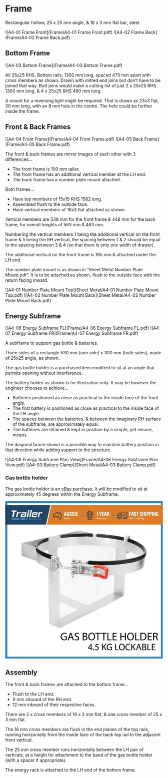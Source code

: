 # Frame

Rectangular hollow, 25 x 25 mm angle, & 16 x 3 mm flat bar, steel.


![A4-01 Frame Front](Frame/A4-01 Frame Front.pdf)
![A4-02 Frame Back](Frame/A4-02 Frame Back.pdf)

## Bottom Frame

![A4-03 Bottom Frame](Frame/A4-03 Bottom Frame.pdf)

All 25x25 RHS. Bottom rails, 1300 mm long, spaced 475 mm apart with cross members as shown. Drawn with mitred end joins but don’t have to be joined that way. Butt joins would make a cutting list of just 2 x 25x25 RHS 1300 mm long, & 4 x 25x25 RHS 480 mm long.

A mount for a reversing light might be required. That is drawn as 23x3 flat, 30 mm long, with an 8 mm hole in the centre. The hole could be further inside the frame.

## Front & Back Frames

![A4-04 Front Frame](Frame/A4-04 Front Frame.pdf)
![A4-05 Back Frame](Frame/A4-05 Back Frame.pdf)

The front & back frames are mirror images of each other with 3 differences…

* The front frame is 100 mm taller,
* The front frame has an additional vertical member at the LH end.
* The back frame has a number plate mount attached.

Both frames…

* Have top members of 15x15 RHS 1582 long.
* Assembled flush to the outside face.
* Have vertical members of 16x3 flat attached as shown.

Vertical members are 548 mm for the front frame & 448 mm for the back frame, for overall heights of 563 mm & 463 mm.

Numbering the vertical members 1 being the additional vertical on the front frame & 5 being the RH vertical, the spacing between 1 & 2 should be equal to the spacing between 3 & 4 (so that there is only one width of drawer).

The additional vertical on the front frame is 185 mm & attached under the LH end.

The number plate mount is as drawn in “Sheet Metal.Number Plate Mount.pdf”. It is to be attached as shown, flush to the outside face with the return facing inward.

![A4-01 Number Plate Mount Top](Sheet Metal/A4-01 Number Plate Mount Top.pdf)
![A4-02 Number Plate Mount Back](Sheet Metal/A4-02 Number Plate Mount Back.pdf)

## Energy Subframe

![A4-06 Energy Subframe FL](Frame/A4-06 Energy Subframe FL.pdf)
![A4-07 Energy Subframe FR](Frame/A4-07 Energy Subframe FR.pdf)

A subframe to support gas bottle & batteries.

Three sides of a rectangle 530 mm (one side) x 300 mm (both sides), made of 25x25 angle, as shown.

The gas bottle holder is a purchased item modified to sit at an angle that permits opening without interference.

The battery holder as shown is for illustration only. It may be however the engineer chooses to achieve…

* Batteries positioned as close as practical to the inside face of the front angle.
* The first battery is positioned as close as practical to the inside face of the LH angle.
* The spaces between the batteries, & between the imaginary RH surface of the subframe, are approximately equal.
* The batteries are retained & kept in position by a simple, yet secure, means.

The diagonal brace shown is a possible way to maintain battery position in that direction while adding support to the structure.

![A4-08 Energy Subframe Plan View](Frame/A4-08 Energy Subframe Plan View.pdf)
![A4-03 Battery Clamp](Sheet Metal/A4-03 Battery Clamp.pdf)

### Gas bottle holder

The gas bottle holder is an [eBay purchase](https://www.ebay.com.au/itm/254621457008). It will be modified to sit at approximately 45 degrees within the  Energy Subframe.

![gas-bottle-holder](_images/gas-bottle-holder.jpeg)






## Assembly

The front & back frames are attached to the bottom frame…

* Flush to the LH end.
* 9 mm inboard of the RH end.
* 12 mm inboard of their respective faces.

There are 2 x cross members of 16 x 3 mm flat, & one cross member of 25 x 3 mm flat.

The 16 mm cross members are flush in the end planes of the top rails, running horizontally from the inside face of the back top rail to the adjacent front vertical.

The 25 mm cross member runs horizontally between the LH pair of verticals, at a height for attachment to the band of the gas bottle holder (with a spacer if appropriate).

The energy rack is attached to the LH end of the bottom frame.

